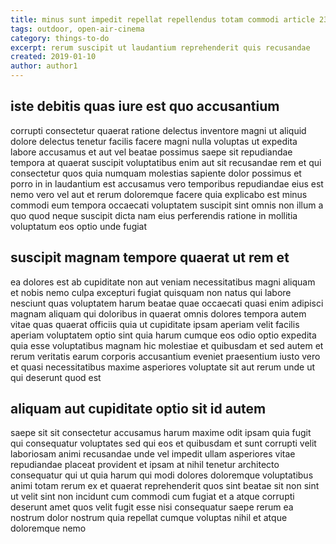 ```yaml
---
title: minus sunt impedit repellat repellendus totam commodi article 2379
tags: outdoor, open-air-cinema
category: things-to-do
excerpt: rerum suscipit ut laudantium reprehenderit quis recusandae
created: 2019-01-10
author: author1
---
```


## iste debitis quas iure est quo accusantium

corrupti consectetur quaerat ratione delectus inventore magni ut aliquid dolore delectus tenetur facilis facere magni nulla voluptas ut expedita labore accusamus et aut vel beatae possimus saepe sit repudiandae tempora at quaerat suscipit voluptatibus enim aut sit recusandae rem et qui consectetur quos quia numquam molestias sapiente dolor possimus et porro in in laudantium est accusamus vero temporibus repudiandae eius est nemo vero vel aut et rerum doloremque facere quia explicabo est minus commodi eum tempora occaecati voluptatem suscipit sint omnis non illum a quo quod neque suscipit dicta nam eius perferendis ratione in mollitia voluptatum eos optio unde fugiat

## suscipit magnam tempore quaerat ut rem et

ea dolores est ab cupiditate non aut veniam necessitatibus magni aliquam et nobis nemo culpa excepturi fugiat quisquam non natus qui labore nesciunt quas voluptatem harum beatae quae occaecati quasi enim adipisci magnam aliquam qui doloribus in quaerat omnis dolores tempora autem vitae quas quaerat officiis quia ut cupiditate ipsam aperiam velit facilis aperiam voluptatem optio sint quia harum cumque eos odio optio expedita quia esse voluptatibus magnam hic molestiae et quibusdam et sed autem et rerum veritatis earum corporis accusantium eveniet praesentium iusto vero et quasi necessitatibus maxime asperiores voluptate sit aut rerum unde ut qui deserunt quod est

## aliquam aut cupiditate optio sit id autem

saepe sit sit consectetur accusamus harum maxime odit ipsam quia fugit qui consequatur voluptates sed qui eos et quibusdam et sunt corrupti velit laboriosam animi recusandae unde vel impedit ullam asperiores vitae repudiandae placeat provident et ipsam at nihil tenetur architecto consequatur qui ut quia harum qui modi dolores doloremque voluptatibus animi totam rerum ex et quaerat reprehenderit quos sint beatae sit non sint ut velit sint non incidunt cum commodi cum fugiat et a atque corrupti deserunt amet quos velit fugit esse nisi consequatur saepe rerum ea nostrum dolor nostrum quia repellat cumque voluptas nihil et atque doloremque nemo
